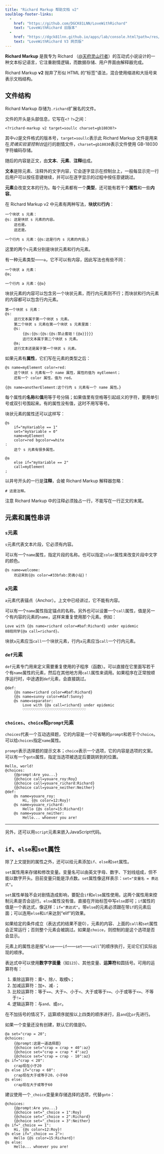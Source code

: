 ```yaml
---
title: "Richard Markup 帮助文档 v2"
soulblog-footer-links:
  -
    href: "https://github.com/DGCK81LNN/LoveWithRichard"
    text: "LoveWithRichard 旧版本"
  -
    href: "https://dgck81lnn.github.io/apps/lab/console.html?path=/res/down/SoulLC/LoveWithRichard.soullc.mjs"
    text: "LoveWithRichard V3 网页版"
---
```


**Richard Markup** 是我专为 Richard （[@天府灵山行者](https://space.bilibili.com/300711293)）的互动式小说设计的一种文本标记语言，它注重剧情逻辑，而数据存储、用户界面由解释器完成。

Richard Markup **v2** 抛弃了形似 HTML 的“标签”语法，混合使用缩进和大括号来表示文档结构。

## 文件结构

Richard Markup 存储为`.richard`扩展名的文件。

文件的开头是头部信息，它写在`<?` `?>`之间：

```
<?richard-markup v2 target=soullc charset=gb18030?>
```

其中`v2`是文件格式的版本号，`target=soullc`表示此 Richard Markup 文件是用来在*灵魂实验室控制台*运行的剧情文件，`charset=gb18030`表示文件使用 GB-18030 字符编码存储。

随后的内容是正文，由**文本**、**元素**、**注释**组成。

**文本**是除元素、注释外的文字内容，它会逐字显示在控制台上，一般每显示完一行后用户可以按任意键继续，并可以在逐字显示的过程中按任意键跳过。

**元素**会改变文本的行为。每个元素都有一个**类型**，还可能有若干个**属性**和一些**内容**。

在 Richard Markup v2 中元素有两种写法，**块状**和**行内**：

```
一个块状 s 元素：
@s: 这是块状 s 元素的内容。
    这也是。
    这还是。

一个行内 s 元素：{@s:这是行内 s 元素的内容。}
```

这里的两个`s`元素分别是块状元素和行内元素。

有一种元素类型――`a`，它不可以有内容，因此写法也有些不同：

```
一个块状 a 元素：
@a;

一个行内 a 元素：{@a}
```

块状元素的内容可以包含另一个块状元素，而行内元素则不行；而块状和行内元素的内容都可以包含行内元素。

```
第一个块状 s 元素：
@s:
    这行文本属于第一个块状 s 元素。
    第二个块状 s 元素在第一个块状 s 元素里面：
    @s:
        {@s:{@s:{@s:{@s:禁止套娃！{@a}}}}}
        这行文本属于第二个块状 s 元素。
    @a;
    这行文本还是属于第一个块状 s 元素。
```

如果元素有**属性**，它们写在元素的类型之后：

```
@s name=myElement color=red:
    这个块状 s 元素有一个 name 属性，属性的值为 myElement；
    还有一个 color 属性，值为 red。

{@s name=anotherElement:这个行内 s 元素有一个 name 属性。}
```

每个属性的**名称**和**值**用等于号分隔；如果值里有空格等引起歧义的字符，要用单引号或双引号围起来。有的属性没有值，这时不用写等号。

块状元素的属性还可以这样写：

```
@s
    if="myVariable == 1"
    set="myVariable = 0"
    name=myElement
    color=red bgcolor=white
:
    这个 s 元素有很多属性。

@a
    else if="myVariable == 2"
    call=myElement
;
```

以井号开头的一行是**注释**，会被 Richard Markup 解释器忽略：

```
# 这是注释。
```

注意 Richard Markup 中的注释必须独占一行，不能写在一行正文的末尾。

## 元素和属性串讲

### `s`元素

`s`元素代表文本片段，它必须有内容。

可以有一个`name`属性，指定片段的名称。也可以指定`color`属性来改变片段中文字的颜色。

```
@s name=welcome:
    欢迎来到{@s color=#33bfab:灵魂小站}！
```

### `a`元素

`a`元素代表锚点（Anchor）。上文中已经讲过，它不能有内容。

可以有一个`name`属性指定锚点的名称。另外也可以设置一个`call`属性，值是另一个有内容的元素的`name`，这样来重复使用那个元素。例如：

```
Love with {@s name=richard color=#baf:Richard} under epidemic
8B班同学{@a call=richard}。
```

块状`a`元素应当`call`一个块状元素，行内`a`元素应当`call`一个行内元素。

### `def`元素

`def`元素专门用来定义需要重复使用的子程序（函数）。可以直接在它里面写若干个有`name`属性的元素，然后在其他地方用`call`属性来调用。如果程序在正常按顺序运行时，中途遇到`def`元素，会直接跳过。

```
@def:
    {@s name=richard color=#baf:Richard}
    {@s name=sunny color=#daf:Sunny}
    @s name=separator:
        Love with {@a call=richard} under epidemic
        ♡♡♡♡♡♡♡♡♡♡♡♡♡♡♡♡♡♡♡♡♡♡♡♡♡♡♡♡♡
```

### `choices`、`choice`和`prompt`元素

`choices`代表一个互动选择题，它的内容是一个可省略的`prompt`和若干个`choice`。可以给`choices`指定`name`属性。

`prompt`表示选择题的提示文本；`choice`表示一个选项，它的内容是选项的文案。可以有一个`goto`属性，指定当选项被选定后要跳转到的位置。

```
Hello, world!
@choices:
    {@prompt:Are you...}
    {@choice call=youare_roy:Roy}
    {@choice call=youare_richard:Richard}
    {@choice call=youare_neither:Neither}
@def:
    @s name=youare_roy:
        Hi, {@s color=12:Roy}!
    @s name=youare_richard:
        Hello {@s color=15:Richard}!
    @s name=youare_neither:
        Hello... whoever you are!
```

----

另外，还可以用`script`元素来嵌入JavaScript代码。

## `if`、`else`和`set`属性

除了上文提到的属性之外，还可以给元素添加`if`、`else`和`set`属性。

`set`属性用来存储和修改变量。变量名可以由英文字母、数字、下划线组成，但不能以数字开头。目前变量只能是浮点数。`set`属性像这样表示：`set="变量名 = 表达式"`。

`set`属性单独不会对剧情造成影响，要配合`if`和`else`属性使用。这两个属性用来控制元素是否会运行。`else`属性没有值，直接在开始标签中写`else`即可；`if`属性的值是一个表达式，像这样：`if="表达式"`。带`else`的元素必须跟在带`if`的元素后面；可以连用`else`和`if`来达到“elif”的效果。

如果给定的条件成立（表达式的结果不是0），元素的内容、上面的`call`和`set`属性会正常运行；否则整个元素会被跳过。如果是`choice`，则控制的是这个选项是否会显示。

元素上的属性总是按“`else`——`if`——`set`——`call`”的顺序执行，无论它们实际出现的顺序。

表达式中可以使用**数字字面量**（如`123`）、其他变量、**运算符**和圆括号。可用的运算符有：

1. 乘除运算符：乘`*`、除`/`、取模`%`；
2. 加减运算符：加`+`、减`-`；
3. 比较运算符：等于`==`、大于`>`、小于`<`、大于或等于`>=`、小于或等于`<=`、不等于`!=`；
4. 逻辑运算符：与`and`、或`or`。

在不加括号的情况下，运算顺序就按以上四类的顺序进行，且`and`比`or`先进行。

如果一个变量还没有创建，默认它的值是0。

```
@a set="crap = 20";
@choices:
    {@prompt:这是一道选择题}
    {@choice set="crap = crap + 40":az}
    {@choice set="crap = crap * 4":az}
    {@choice set="crap = crap - 10":az}
@s if="crap < 20":
    crap现在小于20
@s else if="crap < 60":
    crap现在大于或等于20，小于60
@s else:
    crap现在大于或等于60
```

建议使用一个`_choice`变量来存储选择的选项，代替`goto`：

```
@choices:
    {@prompt:Are you...}
    {@choice set="_choice = 1":Roy}
    {@choice set="_choice = 2":Richard}
    {@choice set="_choice = 3":Neither}
@s if="_choice == 1":
    Hi, {@s color=12:Roy}!
@s else if="_choice == 2">:
    Hello {@s color=15:Richard}!
@s else:
    Hello... whoever you are!
```
